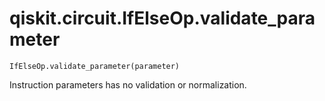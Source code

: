 # qiskit.circuit.IfElseOp.validate\_parameter

`IfElseOp.validate_parameter(parameter)`

Instruction parameters has no validation or normalization.
